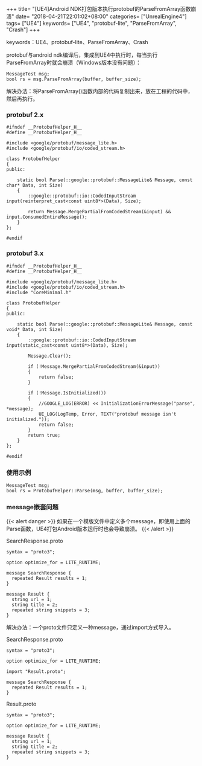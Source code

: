 +++
title= "[UE4]Android NDK打包版本执行protobuf的ParseFromArray函数崩溃"
date= "2018-04-21T22:01:02+08:00"
categories= ["UnrealEngine4"]
tags= ["UE4"]
keywords= ["UE4", "protobuf-lite", "ParseFromArray", "Crash"]
+++

keywords：UE4、protobuf-lite、ParseFromArray、Crash

protobuf与android ndk编译后，集成到UE4中执行时，每当执行ParseFromArray时就会崩溃（Windows版本没有问题）：

    MessageTest msg;
    bool rs = msg.ParseFromArray(buffer, buffer_size);

解决办法：将ParseFromArray()函数内部的代码复制出来，放在工程的代码中，然后再执行。
    
### protobuf 2.x

    #ifndef	__ProtobufHelper_H__
    #define	__ProtobufHelper_H__

    #include <google/protobuf/message_lite.h>
    #include <google/protobuf/io/coded_stream.h>

    class ProtobufHelper
    {
    public:

        static bool Parse(::google::protobuf::MessageLite& Message, const char* Data, int Size)
        {
            ::google::protobuf::io::CodedInputStream input(reinterpret_cast<const uint8*>(Data), Size);

            return Message.MergePartialFromCodedStream(&input) && input.ConsumedEntireMessage();
        }
    };

    #endif


### protobuf 3.x

    #ifndef	__ProtobufHelper_H__
    #define	__ProtobufHelper_H__

    #include <google/protobuf/message_lite.h>
    #include <google/protobuf/io/coded_stream.h>
    #include "CoreMinimal.h"

    class ProtobufHelper
    {
    public:

        static bool Parse(::google::protobuf::MessageLite& Message, const void* Data, int Size)
        {
            ::google::protobuf::io::CodedInputStream input(static_cast<const uint8*>(Data), Size);

            Message.Clear();

            if (!Message.MergePartialFromCodedStream(&input))
            {
                return false;
            }
            
            if (!Message.IsInitialized()) 
            {
                //GOOGLE_LOG(ERROR) << InitializationErrorMessage("parse", *message);
                UE_LOG(LogTemp, Error, TEXT("protobuf message isn't initialized."));
                return false;
            }
            return true;
        }
    };

    #endif
    
### 使用示例

    MessageTest msg;
    bool rs = ProtobufHelper::Parse(msg, buffer, buffer_size);
    
### message嵌套问题

{{< alert danger >}}
如果在一个模版文件中定义多个message，即使用上面的Parse函数，UE4打包Android版本运行时也会导致崩溃。
{{< /alert >}}

SearchResponse.proto

	syntax = "proto3";
	
	option optimize_for = LITE_RUNTIME;

	message SearchResponse {
	  repeated Result results = 1;
	}

	message Result {
	  string url = 1;
	  string title = 2;
	  repeated string snippets = 3;
	}
	
解决办法：一个proto文件只定义一种message，通过import方式导入。

SearchResponse.proto

	syntax = "proto3";
	
	option optimize_for = LITE_RUNTIME;
	
	import "Result.proto";

	message SearchResponse {
	  repeated Result results = 1;
	}

Result.proto

	syntax = "proto3";
	
	option optimize_for = LITE_RUNTIME;

	message Result {
	  string url = 1;
	  string title = 2;
	  repeated string snippets = 3;
	}


